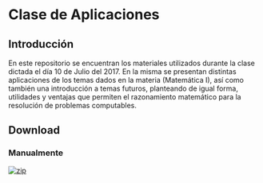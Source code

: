 # Clase de Aplicaciones

## Introducción
En este repositorio se encuentran los materiales utilizados durante la clase dictada el día 10 de Julio del 2017. En la misma se presentan distintas aplicaciones de los temas dados en la materia (Matemática I), así como también una introducción a temas futuros, planteando de igual forma, utilidades y ventajas que permiten el razonamiento matemático para la resolución de problemas computables.


## Download
### Manualmente
  [![zip](https://img.shields.io/badge/zip-33.4%20kb-red.svg)](https://github.com/ulises-jeremias/clase-de-aplicaciones/archive/master.zip)

